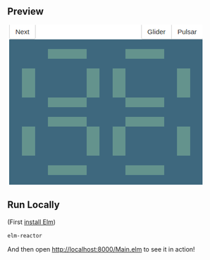 ## Preview

![Image preview](https://raw.githubusercontent.com/Chouffe/elm-game-of-life/master/gameoflife.png)

## Run Locally

(First [install Elm](http://elm-lang.org/install))

```bash
elm-reactor
```

And then open [http://localhost:8000/Main.elm](http://localhost:8000/Main.elm) to see it in action!
